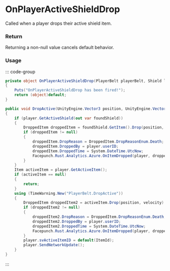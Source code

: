 # OnPlayerActiveShieldDrop
<Badge type="info" text="Player"/><Badge type="danger" text="Carbon Compatible"/><Badge type="warning" text="Oxide Compatible"/>
Called when a player drops their active shield item.

### Return
Returning a non-null value cancels default behavior.

### Usage
::: code-group
```csharp [Example]
private object OnPlayerActiveShieldDrop(PlayerBelt playerBelt, Shield local0)
{
	Puts("OnPlayerActiveShieldDrop has been fired!");
	return (object)default;
}
```
```csharp [Source — Assembly-CSharp @ PlayerBelt]
public void DropActive(UnityEngine.Vector3 position, UnityEngine.Vector3 velocity)
{
	if (player.GetActiveShield(out var foundShield))
	{
		DroppedItem droppedItem = foundShield.GetItem().Drop(position, velocity) as DroppedItem;
		if (droppedItem != null)
		{
			droppedItem.DropReason = DroppedItem.DropReasonEnum.Death;
			droppedItem.DroppedBy = player.userID;
			droppedItem.DroppedTime = System.DateTime.UtcNow;
			Facepunch.Rust.Analytics.Azure.OnItemDropped(player, droppedItem, DroppedItem.DropReasonEnum.Death);
		}
	}
	Item activeItem = player.GetActiveItem();
	if (activeItem == null)
	{
		return;
	}
	using (TimeWarning.New("PlayerBelt.DropActive"))
	{
		DroppedItem droppedItem2 = activeItem.Drop(position, velocity) as DroppedItem;
		if (droppedItem2 != null)
		{
			droppedItem2.DropReason = DroppedItem.DropReasonEnum.Death;
			droppedItem2.DroppedBy = player.userID;
			droppedItem2.DroppedTime = System.DateTime.UtcNow;
			Facepunch.Rust.Analytics.Azure.OnItemDropped(player, droppedItem2, DroppedItem.DropReasonEnum.Death);
		}
		player.svActiveItemID = default(ItemId);
		player.SendNetworkUpdate();
	}
}

```
:::
